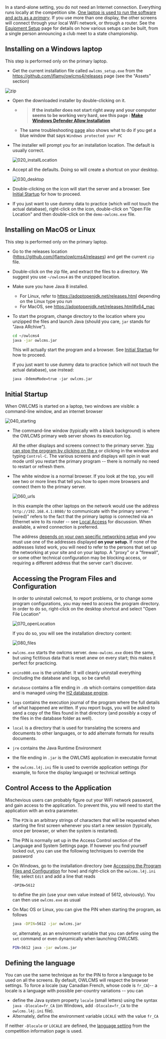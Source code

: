 In a stand-alone setting, you do not need an Internet connection.  Everything runs locally at the competition site.  <u>One laptop is used to run the software and acts as a *primary</u>*.  If you use more than one display, the other screens will connect through your local WiFi network, or through a router.  See the [Equipment Setup](EquipmentSetup.md) page for details on how various setups can be built, from a single person announcing a club meet to a state championship.

## Installing on a Windows laptop

This step is performed only on the primary laptop.

- Get the current installation file called `owlcms_setup.exe` from the <https://github.com/jflamy/owlcms4/releases> page (see the "Assets" section)

![zip](img\LocalInstall\010_setupexe.png)

- Open the downloaded installer by double-clicking on it. 

  - > **If the installer does not start right away and your computer seems to be working very hard, see this page : [Make Windows Defender Allow Installation](DefenderOff)**

  - The same troubleshooting [page](DefenderOff) also shows what to do if you get a blue window that says `Windows protected your PC`

- The installer will prompt you for an installation location.  The default is usually correct.

  ![020_installLocation](img\LocalInstall\020_installLocation.png)

- Accept all the defaults.  Doing so will create a shortcut on your desktop.

  ![030_desktop](img\LocalInstall\030_desktop.png)

- Double-clicking on the icon will start the server and a browser. See [Initial Startup](#initial-startup) for how to proceed.

- If you just want to use dummy data to practice (which will not touch the actual database), right-click on the icon, double-click on "Open File Location" and then double-click on the `demo-owlcms.exe` file.

## Installing on MacOS or Linux

This step is performed only on the primary laptop.

- Go to the releases location (https://github.com/jflamy/owlcms4/releases) and get the current `zip` file.

- Double-click on the zip file, and extract the files to a directory.  We suggest you use `~/owlcms4` as the unzipped location.

- Make sure you have Java 8 installed. 

  -  For Linux, refer to https://adoptopenjdk.net/releases.html depending on the Linux type you run
  -  For MacOS, see https://adoptopenjdk.net/releases.html#x64_mac

- To start the program, change directory to the location where you unzipped the files and launch Java (should you care, `jar` stands for "Java ARchive").

  ```bash
  cd ~/owlcms4
  java -jar owlcms.jar
  ```
  This will actually start the program and a browser. See [Initial Startup](#initial-startup) for how to proceed.

  If you just want to use dummy data to practice (which will not touch the actual database), use instead:

  ```
  java -DdemoMode=true -jar owlcms.jar
  ```

  

## Initial Startup

When OWLCMS is started on a laptop, two windows are visible:  a command-line window, and an internet browser

![040_starting](img\LocalInstall\040_starting.png)

- The command-line window (typically with a black background) is where the OWLCMS primary web server shows its execution log.  

  All the other displays and screens connect to the primary server.  <u>You can stop the program by clicking on the x</u> or clicking in the window and typing `Control-C`.  The various screens and displays will spin in wait mode until you restart the primary program -- there is normally no need to restart or refresh them.

- The white window is a normal browser.  If you look at the top, you will see two or more lines that tell you how to open more browsers and connect them to the primary server.

  ![060_urls](img\LocalInstall\060_urls.png)

  In this example the other laptops on the network would use the address `http://192.168.4.1:8080/` to communicate with the primary server.  "(wired)" refers to the fact that the primary laptop is connected via an Ethernet wire to its router -- see [Local Access](EquipmentSetup#local-access-over-a-local-network) for discussion.  When available, a wired connection is preferred.

  The address <u>depends on your own specific networking setup</u> and you must use one of the addresses displayed **on your setup.**  If none of the addresses listed work, you will need to refer to the persons that set up the networking at your site and on your laptop.  A "proxy" or a "firewall", or some other technical configuration may be blocking access, or requiring a different address that the server can't discover.

  ## Accessing the Program Files and Configuration

  In order to uninstall owlcms4, to report problems, or to change some program configurations, you may need to access the program directory. In order to do so, right-click on the desktop shortcut and select "Open File Location"

  ![070_openLocation](img\LocalInstall\070_openLocation.png)

  If you do so, you will see the installation directory content:

  ![080_files](img\LocalInstall\080_files.png)

- `owlcms.exe` starts the owlcms server.  `demo-owlcms.exe` does the same, but using fictitious data that is reset anew on every start; this makes it perfect for practicing.

- `unins000.exe` is the unistaller.  It will cleanly uninstall everything (including the database and logs, so be careful)

- `database` contains a file ending in `.db` which contains competition data and is managed using the [H2 database engine](https://www.h2database.com/html/main.html). 

- `logs` contains the execution journal of the program where the full details of what happened are written. If you report bugs, you will be asked to send a copy of the files found in that directory (and possibly a copy of the files in the database folder as well).

- `local` is a directory that is used for translating the screens and documents to other languages, or to add alternate formats for results documents.

- `jre`  contains the Java Runtime Environment

- the file ending in `.jar` is the OWLCMS application in executable format

- the `owlcms.l4j.ini` file is used to override application settings (for example, to force the display language) or technical settings

## Control Access to the Application

Mischevious users can probably figure out your WiFi network password, and gain access to the application. To prevent this, you will need to start the application with an extra parameter.

- The `PIN` is an arbitrary strings of characters that will be requested when starting the first screen whenever you start a new session (typically, once per browser, or when the system is restarted).

- The PIN is normally set up in the Access Control section of the Language and System Settings page.
  If however you find yourself locked out, you can use the following techniques to override the password
  
- On Windows, go to the installation directory (see [Accessing the Program Files and Configuration](LocalSetup#control-access-to-the-application) for how) and right-click on the `owlcms.l4j.ini` file; select `Edit` and add a line that reads 

  ```
  -DPIN=5612
  ```

  to define the pin (use your own value instead of 5612, obviously).  You can then use `owlcms.exe` as usual

- On Mac OS or Linux, you can give the PIN when starting the program, as follows

  ```bash
  java -DPIN=5612 -jar owlcms.jar
  ```

  or, alternately, as an environment variable that you can define using the `set` command or even dynamically when launching OWLCMS. 

  ```bash
  PIN=5612 java -jar owlcms.jar
  ```

## Defining the language

You can use the same technique as for the PIN to force a language to be used on all the screens.  By default, OWLCMS will respect the browser settings.  To force a locale (say Canadian French, whose code is `fr_CA`)-- a locale is a language with possible per-country variations --  you can

-  define the Java system property `locale` (small letters) using the syntax 
  `java -Dlocale=fr_CA` (on Windows, add `-Dlocale=fr_CA` to the `owlcms.l4j.ini` file).  
- Alternately, define the environment variable `LOCALE` with the value `fr_CA` 

If neither `-Dlocale` or `LOCALE` are defined, the [language setting](Preparation#display-language) from the competition information page is used.